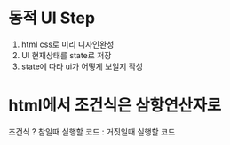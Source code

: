 # 동적 UI Step

1. html css로 미리 디자인완성
2. UI 현재상태를 state로 저장
3. state에 따라 ui가 어떻게 보일지 작성


# html에서 조건식은 삼항연산자로

조건식 ? 참일때 실행할 코드 : 거짓일때 실행할 코드
